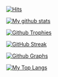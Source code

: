 [![Hits](https://hits.seeyoufarm.com/api/count/incr/badge.svg?url=https%3A%2F%2Fgithub.com%2Fimsarkar&count_bg=%2379C83D&title_bg=%230084FF&icon=arduino.svg&icon_color=%2300FF20&title=Stalks&edge_flat=false)](https://hits.seeyoufarm.com)

[![My github stats](https://github-readme-stats.vercel.app/api?username=imsarkar&count_private=true&show_icons=true&theme=radical&include_all_commits=true&custom_title=ᦓꪖ᥅ᛕꪖꪖ᥅+Github+Stats)](https://github.com/DesiNobita)

[![Github Trophies](https://github-profile-trophy.vercel.app/?username=imsarkar&theme=darkhub&no-bg=true&margin-w=15&margin-h=10&row=1&column=6&count_private=true)](https://github.com/ryo-ma/github-profile-trophy)

[![GitHub Streak](http://github-readme-streak-stats.herokuapp.com?user=imsarkar&theme=black-ice)](https://git.io/streak-stats)

[![Github Graphs](https://activity-graph.herokuapp.com/graph?username=imsarkar&bg_color=1F222E&color=F8D866&line=F85D7F&point=FFFFFF&hide_border=true)](https://github.com/imsarkar)

[![My Top Langs](https://github-readme-stats.vercel.app/api/top-langs/?username=imsarkar&layout=compact&theme=cobalt)](https://github.com/imsarkar)


<!---Here are some ideas to get you started:

- 🔭 I’m currently working on ...
- 🌱 I’m currently learning ...
- 👯 I’m looking to collaborate on ...
- 🤔 I’m looking for help with ...
- 💬 Ask me about ...
- 📫 How to reach me: ...
- 😄 Pronouns: ...
- ⚡ Fun fact: ...
-->
